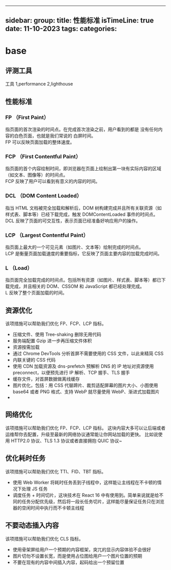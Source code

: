 

---
sidebar:
group:
title: 性能标准
isTimeLine: true
date: 11-10-2023
tags:
categories:
---
# base

## 评测工具

工具
1,performance
2,lighthouse

## 性能标准

### FP （First Paint）

指页面的首次渲染的时间点。在完成首次渲染之前，用户看到的都是 没有任何内容的白色页面，也就是我们常说的 白屏时间。  
FP 可以反映页面加载的整体速度。


### FCP （First Contentful Paint）
指页面的首个内容绘制时间，即浏览器在页面上绘制出第一块有实际内容的区域（如文本、图像等）的时间点。  
FCP 反映了用户可以看到有意义的内容的时间。

### DCL （DOM Content Loaded）
指当 HTML 文档被完全加载和解析后，DOM 树构建完成并且所有关联资源（如样式表、脚本等）已经下载完成，触发 DOMContentLoaded 事件的时间点。  
DCL 反映了页面的可交互性，表示页面已经准备好响应用户的操作。

### LCP （Largest Contentful Paint）
指页面上最大的一个可见元素（如图片、文本等）绘制完成的时间点。  
LCP 是衡量页面加载速度的重要指标，它反映了页面主要内容的加载完成时间。

### L （Load）
指页面完全加载完成的时间点。包括所有资源（如图片、样式表、脚本等）都已下载完成，并且相关的 DOM、CSSOM 和 JavaScript 都已经处理完成。  
L 反映了整个页面加载的时间。

## 资源优化

该项措施可以帮助我们优化 FP、FCP、LCP 指标。

* 压缩文件、使用 Tree-shaking 删除无用代码
* 服务端配置 Gzip 进一步再压缩文件体积
* 资源按需加载
* 通过 Chrome DevTools 分析首屏不需要使用的 CSS 文件，以此来精简 CSS
* 内联关键的 CSS 代码
* 使用 CDN 加载资源及 dns-prefetch 预解析 DNS 的 IP 地址对资源使用 preconnect，以便预先进行 IP 解析、TCP 握手、TLS 握手
* 缓存文件，对首屏数据做离线缓存
* 图片优化，包括：用 CSS 代替蹄片、裁剪适配屏幕的图片大小、小图使用 base64 或者 PNG 格式、支持 WebP 就尽量使用 WebP、渐进式加载图片
* 

## 网络优化

该项措施可以帮助我们优化 FP、FCP、LCP 指标。
这块内容大多可以让后端或者运维帮你去配置，升级至最新的网络协议通常能让你网站加载的更快。
比如说使用 HTTP2.0 协议、TLS 1.3 协议或者直接拥抱 QUIC 协议~

## 优化耗时任务

该项措施可以帮助我们优化 TTI、FID、TBT 指标。

* 使用 Web Worker 将耗时任务丢到子线程中，这样能让主线程在不卡顿的情况下处理 JS 任务
* 调度任务 + 时间切片，这块技术在 React 16 中有使用到。简单来说就是给不同的任务分配优先级，然后将一段长任务切片，这样能尽量保证任务只在浏览器的空闲时间中执行而不卡顿主线程

## 不要动态插入内容
该项措施可以帮助我们优化 CLS 指标。

* 使用骨架屏给用户一个预期的内容框架，突兀的显示内容体验不会很好
* 图片切勿不设置长宽，而是使用占位图给用户一个图片位置的预期
* 不要在现有的内容中间插入内容，起码给出一个预留位置

